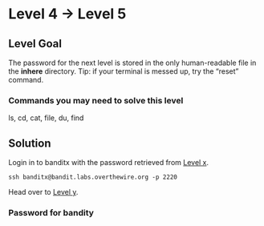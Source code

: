 # Level 4 → Level 5

## Level Goal

The password for the next level is stored in the only human-readable file in the **inhere** directory. Tip: if your terminal is messed up, try the “reset” command.

### Commands you may need to solve this level

ls, cd, cat, file, du, find

## Solution

Login in to banditx with the password retrieved from [Level x](../Level%20x%20→%20Level%20y/).

```
ssh banditx@bandit.labs.overthewire.org -p 2220
```

Head over to [Level y](../Level%20y%20→%20Level%20z/).

### Password for bandity